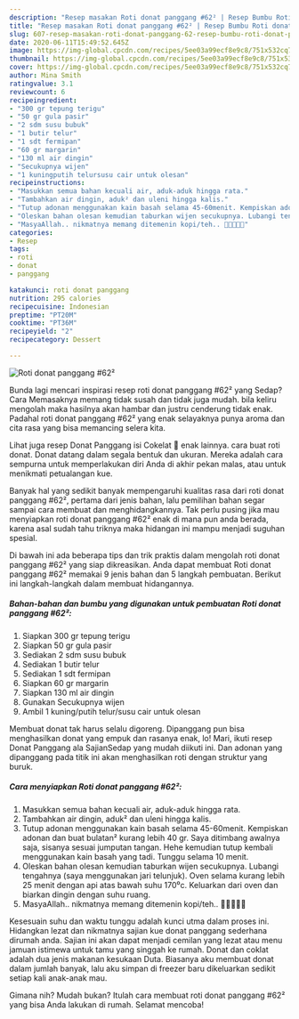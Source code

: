 ```yaml
---
description: "Resep masakan Roti donat panggang #62² | Resep Bumbu Roti donat panggang #62² Yang Enak Dan Mudah"
title: "Resep masakan Roti donat panggang #62² | Resep Bumbu Roti donat panggang #62² Yang Enak Dan Mudah"
slug: 607-resep-masakan-roti-donat-panggang-62-resep-bumbu-roti-donat-panggang-62-yang-enak-dan-mudah
date: 2020-06-11T15:49:52.645Z
image: https://img-global.cpcdn.com/recipes/5ee03a99ecf8e9c8/751x532cq70/roti-donat-panggang-62-foto-resep-utama.jpg
thumbnail: https://img-global.cpcdn.com/recipes/5ee03a99ecf8e9c8/751x532cq70/roti-donat-panggang-62-foto-resep-utama.jpg
cover: https://img-global.cpcdn.com/recipes/5ee03a99ecf8e9c8/751x532cq70/roti-donat-panggang-62-foto-resep-utama.jpg
author: Mina Smith
ratingvalue: 3.1
reviewcount: 6
recipeingredient:
- "300 gr tepung terigu"
- "50 gr gula pasir"
- "2 sdm susu bubuk"
- "1 butir telur"
- "1 sdt fermipan"
- "60 gr margarin"
- "130 ml air dingin"
- "Secukupnya wijen"
- "1 kuningputih telursusu cair untuk olesan"
recipeinstructions:
- "Masukkan semua bahan kecuali air, aduk-aduk hingga rata."
- "Tambahkan air dingin, aduk² dan uleni hingga kalis."
- "Tutup adonan menggunakan kain basah selama 45-60menit. Kempiskan adonan dan buat bulatan² kurang lebih 40 gr. Saya ditimbang awalnya saja, sisanya sesuai jumputan tangan. Hehe kemudian tutup kembali menggunakan kain basah yang tadi. Tunggu selama 10 menit."
- "Oleskan bahan olesan kemudian taburkan wijen secukupnya. Lubangi tengahnya (saya menggunakan jari telunjuk). Oven selama kurang lebih 25 menit dengan api atas bawah suhu 170⁰c. Keluarkan dari oven dan biarkan dingin dengan suhu ruang."
- "MasyaAllah.. nikmatnya memang ditemenin kopi/teh.. 💐💕💐💕💐"
categories:
- Resep
tags:
- roti
- donat
- panggang

katakunci: roti donat panggang 
nutrition: 295 calories
recipecuisine: Indonesian
preptime: "PT20M"
cooktime: "PT36M"
recipeyield: "2"
recipecategory: Dessert

---
```



![Roti donat panggang #62²](https://img-global.cpcdn.com/recipes/5ee03a99ecf8e9c8/751x532cq70/roti-donat-panggang-62-foto-resep-utama.jpg)

Bunda lagi mencari inspirasi resep roti donat panggang #62² yang Sedap? Cara Memasaknya memang tidak susah dan tidak juga mudah. bila keliru mengolah maka hasilnya akan hambar dan justru cenderung tidak enak. Padahal roti donat panggang #62² yang enak selayaknya punya aroma dan cita rasa yang bisa memancing selera kita.

Lihat juga resep Donat Panggang isi Cokelat 🍩 enak lainnya. cara buat roti donat. Donat datang dalam segala bentuk dan ukuran. Mereka adalah cara sempurna untuk memperlakukan diri Anda di akhir pekan malas, atau untuk menikmati petualangan kue.

Banyak hal yang sedikit banyak mempengaruhi kualitas rasa dari roti donat panggang #62², pertama dari jenis bahan, lalu pemilihan bahan segar sampai cara membuat dan menghidangkannya. Tak perlu pusing jika mau menyiapkan roti donat panggang #62² enak di mana pun anda berada, karena asal sudah tahu triknya maka hidangan ini mampu menjadi suguhan spesial.


Di bawah ini ada beberapa tips dan trik praktis dalam mengolah roti donat panggang #62² yang siap dikreasikan. Anda dapat membuat Roti donat panggang #62² memakai 9 jenis bahan dan 5 langkah pembuatan. Berikut ini langkah-langkah dalam membuat hidangannya.

<!--inarticleads1-->

##### Bahan-bahan dan bumbu yang digunakan untuk pembuatan Roti donat panggang #62²:

1. Siapkan 300 gr tepung terigu
1. Siapkan 50 gr gula pasir
1. Sediakan 2 sdm susu bubuk
1. Sediakan 1 butir telur
1. Sediakan 1 sdt fermipan
1. Siapkan 60 gr margarin
1. Siapkan 130 ml air dingin
1. Gunakan Secukupnya wijen
1. Ambil 1 kuning/putih telur/susu cair untuk olesan


Membuat donat tak harus selalu digoreng. Dipanggang pun bisa menghasilkan donat yang empuk dan rasanya enak, lo! Mari, ikuti resep Donat Panggang ala SajianSedap yang mudah diikuti ini. Dan adonan yang dipanggang pada titik ini akan menghasilkan roti dengan struktur yang buruk. 

<!--inarticleads2-->

##### Cara menyiapkan Roti donat panggang #62²:

1. Masukkan semua bahan kecuali air, aduk-aduk hingga rata.
1. Tambahkan air dingin, aduk² dan uleni hingga kalis.
1. Tutup adonan menggunakan kain basah selama 45-60menit. Kempiskan adonan dan buat bulatan² kurang lebih 40 gr. Saya ditimbang awalnya saja, sisanya sesuai jumputan tangan. Hehe kemudian tutup kembali menggunakan kain basah yang tadi. Tunggu selama 10 menit.
1. Oleskan bahan olesan kemudian taburkan wijen secukupnya. Lubangi tengahnya (saya menggunakan jari telunjuk). Oven selama kurang lebih 25 menit dengan api atas bawah suhu 170⁰c. Keluarkan dari oven dan biarkan dingin dengan suhu ruang.
1. MasyaAllah.. nikmatnya memang ditemenin kopi/teh.. 💐💕💐💕💐


Kesesuain suhu dan waktu tunggu adalah kunci utma dalam proses ini. Hidangkan lezat dan nikmatnya sajian kue donat panggang sederhana dirumah anda. Sajian ini akan dapat menjadi cemilan yang lezat atau menu jamuan istimewa untuk tamu yang singgah ke rumah. Donat dan coklat adalah dua jenis makanan kesukaan Duta. Biasanya aku membuat donat dalam jumlah banyak, lalu aku simpan di freezer baru dikeluarkan sedikit setiap kali anak-anak mau. 

Gimana nih? Mudah bukan? Itulah cara membuat roti donat panggang #62² yang bisa Anda lakukan di rumah. Selamat mencoba!
